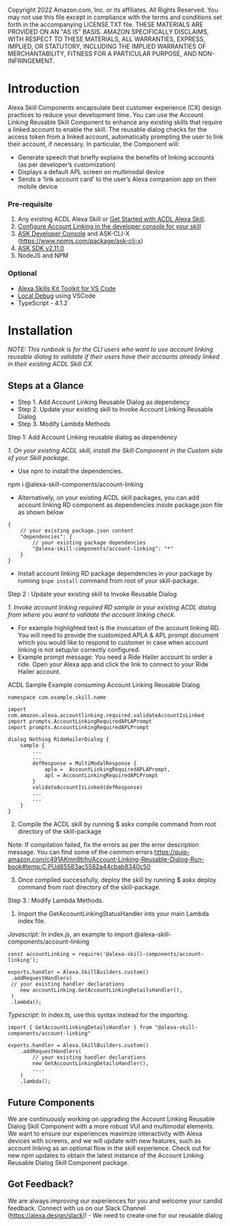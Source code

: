 Copyright 2022 Amazon.com, Inc. or its affiliates. All Rights Reserved. You may not use this file except in compliance with the terms and conditions set forth in the accompanying LICENSE.TXT file. THESE MATERIALS ARE PROVIDED ON AN "AS IS" BASIS. AMAZON SPECIFICALLY DISCLAIMS, WITH RESPECT TO THESE MATERIALS, ALL WARRANTIES, EXPRESS, IMPLIED, OR STATUTORY, INCLUDING THE IMPLIED WARRANTIES OF MERCHANTABILITY, FITNESS FOR A PARTICULAR PURPOSE, AND NON-INFRINGEMENT.


# Introduction

Alexa Skill Components encapsulate best customer experience (CX) design practices to reduce your development time. You can use the Account Linking Reusable Skill Component to enhance any existing skills that require a linked account to enable the skill. The reusable dialog checks for the access token from a linked account, automatically prompting the user to link their account, if necessary. In particular, the Component will:

* Generate speech that briefly explains the benefits of linking accounts (as per developer’s customization)
* Displays a default APL screen on multimodal device
* Sends a ‘link account card’ to the user’s Alexa companion app on their mobile device

### Pre-requisite

1. Any existing ACDL Alexa Skill or [Get Started with ACDL Alexa Skill](https://developer.amazon.com/en-US/docs/alexa/conversations/acdl-get-started.html).
2. [Configure Account Linking in the developer console for your skill](https://developer.amazon.com/en-US/docs/alexa/account-linking/steps-to-implement-account-linking.html#step-2-configure-account-linking-in-the-developer-console)
3. [ASK Developer Console](https://developer.amazon.com/alexa/console/ask) and ASK-CLI-X (https://www.npmjs.com/package/ask-cli-x)
4. [ASK SDK v2.11.0](https://www.npmjs.com/package/ask-sdk)
5. NodeJS and NPM

### Optional

* [Alexa Skills Kit Toolkit for VS Code](https://marketplace.visualstudio.com/items?itemName=ask-toolkit.alexa-skills-kit-toolkit)
* [Local Debug](https://developer.amazon.com/en-US/docs/alexa/ask-toolkit/vs-code-testing-simulator.html) using VSCode
* TypeScript - 4.1.2

# Installation

*NOTE: This runbook is for the CLI users who want to use account linking reusable dialog to validate if their users have their accounts already linked in their existing ACDL Skill CX.*

## Steps at a Glance

* Step 1. Add Account Linking Reusable Dialog as dependency
* Step 2. Update your existing skill to Invoke Account Linking Reusable Dialog
* Step 3. Modify Lambda Methods

Step 1: Add Account Linking reusable dialog as dependency

*1. On your existing ACDL skill, install the Skill Component in the Custom side of your Skill package.*

* Use npm to install the dependencies.

npm i @alexa-skill-components/account-linking

* Alternatively, on your existing ACDL skill packages, you can add account linking RD component as dependencies inside package.json file as shown below

```
{
    // your existing package.json content
    "dependencies": {
        // your existing package dependencies
        "@alexa-skill-components/account-linking": "*"
    }
} 
```
* Install account linking RD package dependencies in your package by running `$npm install` command from root of your skill-package.

Step 2 : Update your existing skill to Invoke Reusable Dialog

*1. Invoke account linking required RD sample in your existing ACDL dialog from where you want to validate the account linking check.*

* For example highlighted text is the invocation of the account linking RD. You will need to provide the customized APLA & APL prompt document which you would like to respond to customer in case when account linking is not setup/or correctly configured.
* Example prompt message: You need a Ride Hailer account to order a ride. Open your Alexa app and click the link to connect to your Ride Hailer account.

ACDL Sample Example consuming Account Linking Reusable Dialog
```
namespace com.example.skill.name

import com.amazon.alexa.accountlinking.required.validateAccountIsLinked
import prompts.AccountLinkingRequiredAPLAPrompt
import prompts.AccountLinkingRequiredAPLPrompt

dialog Nothing RideHailerDialog {
    sample {
        ...
        ...
        defResponse = MultiModalResponse {
            apla =  AccountLinkingRequiredAPLAPrompt,
            apl = AccountLinkingRequiredAPLPrompt
        }
        validateAccountIsLinked(defResponse)
        ...
        ...
    }
}
```
2. Compile the ACDL skill by running  $ askx compile  command from root directory of the skill-package

Note: If compilation failed, fix the errors as per the error description message. You can find some of the common errors https://quip-amazon.com/c491AKmn9bfn/Account-Linking-Reusable-Dialog-Run-book#temp:C:PUd85583ac5582a44cbab8340c50

3. Once compiled successfully, deploy the skill by running  $ askx deploy  command from root directory of the skill-package.

Step 3 : Modify Lambda Methods.

1. Import the GetAccountLinkingStatusHandler  into your main Lambda index file.

*Javascript:* In index.js, an example to import @alexa-skill-components/account-linking
```
const accountLinking = require('@alexa-skill-components/account-linking');

exports.handler = Alexa.SkillBuilders.custom()
 .addRequestHandlers(
 // your existing handler declarations
    new accountLinking.GetAccountLinkingDetailsHandler(),
 )
 .lambda();
```
*Typescript:* In index.ts, use this syntax instead for the importing.
```
import { GetAccountLinkingDetailsHandler } from "@alexa-skill-components/account-linking"

exports.handler = Alexa.SkillBuilders.custom()
    .addRequestHandlers(
        // your existing handler declarations
        new GetAccountLinkingDetailsHandler(),
        ....
    )
    .lambda();
```
## Future Components

We are continuously working on upgrading the Account Linking Reusable Dialog Skill Component with a more robust VUI and multimodal elements. We want to ensure our experiences maximize interactivity with Alexa devices with screens, and we will update with new features, such as account linking as an optional flow in the skill experience.
Check out for new npm updates to obtain the latest instance of the Account Linking Reusable Dialog Skill Component package.


## Got Feedback?

We are always improving our experiences for you and welcome your candid feedback. Connect with us on our Slack Channel (https://alexa.design/slack)! - We need to create one for our reusable dialog
